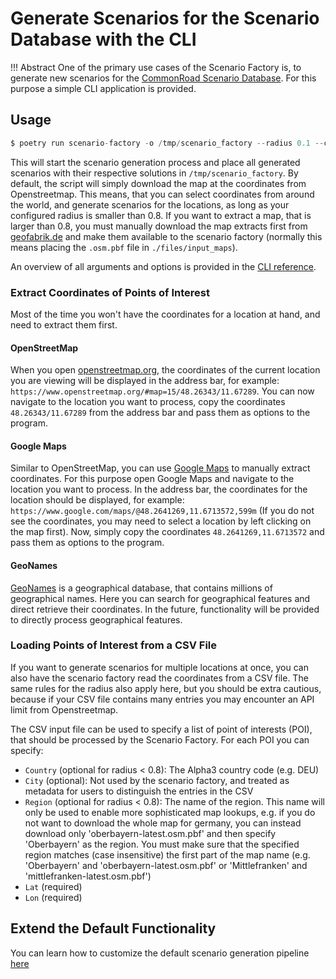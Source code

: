 # Generate Scenarios for the Scenario Database with the CLI


!!! Abstract
    One of the primary use cases of the Scenario Factory is, to generate new scenarios for the [CommonRoad Scenario Database](https://commonroad.in.tum.de/scenarios). For this purpose a simple CLI application is provided.

## Usage

```python
$ poetry run scenario-factory -o /tmp/scenario_factory --radius 0.1 --coords 48.264682/11.671399
```
This will start the scenario generation process and place all generated scenarios with their respective solutions in `/tmp/scenario_factory`. By default, the script will simply download the map at the coordinates from Openstreetmap. This means, that you can select coordinates from around the world, and generate scenarios for the locations, as long as your configured radius is smaller than 0.8. If you want to extract a map, that is larger than 0.8, you must manually download the map extracts first from [geofabrik.de](https://download.geofabrik.de/) and make them available to the scenario factory (normally this means placing the `.osm.pbf` file in `./files/input_maps`).

An overview of all arguments and options is provided in the [CLI reference](/reference/cli.md).


### Extract Coordinates of Points of Interest

Most of the time you won't have the coordinates for a location at hand, and need to extract them first.

#### OpenStreetMap

When you open [openstreetmap.org](https://www.openstreetmap.org/), the coordinates of the current location you are viewing will be displayed in the address bar, for example: `https://www.openstreetmap.org/#map=15/48.26343/11.67289`. You can now navigate to the location you want to process, copy the coordinates `48.26343/11.67289` from the address bar and pass them as options to the program.

#### Google Maps

Similar to OpenStreetMap, you can use [Google Maps](https://maps.google.com) to manually extract coordinates. For this purpose open Google Maps and navigate to the location you want to process. In the address bar, the coordinates for the location should be displayed, for example: `https://www.google.com/maps/@48.2641269,11.6713572,599m` (If you do not see the coordinates, you may need to select a location by left clicking on the map first). Now, simply copy the coordinates `48.2641269,11.6713572` and pass them as options to the program.


#### GeoNames

[GeoNames](https://www.geonames.org) is a geographical database, that contains millions of geographical names. Here you can search for geographical features and direct retrieve their coordinates.
In the future, functionality will be provided to directly process geographical features.

### Loading Points of Interest from a CSV File

If you want to generate scenarios for multiple locations at once, you can also have the scenario factory read the coordinates from a CSV file. The same rules for the radius also apply here, but you should be extra cautious, because if your CSV file contains many entries you may encounter an API limit from Openstreetmap.

The CSV input file can be used to specify a list of point of interests (POI), that should be processed by the Scenario Factory. For each POI you can specify:

* `Country` (optional for radius < 0.8): The Alpha3 country code (e.g. DEU)
* `City` (optional): Not used by the scenario factory, and treated as metadata for users to distinguish the entries in the CSV
* `Region` (optional for radius < 0.8): The name of the region. This name will only be used to enable more sophisticated map lookups, e.g. if you do not want to download the whole map for germany, you can instead download only 'oberbayern-latest.osm.pbf' and then specify 'Oberbayern' as the region. You must make sure that the specified region matches (case insensitive) the first part of the map name (e.g. 'Oberbayern' and 'oberbayern-latest.osm.pbf' or 'Mittlefranken' and 'mittlefranken-latest.osm.pbf')
* `Lat` (required)
* `Lon` (required)

## Extend the Default Functionality

You can learn how to customize the default scenario generation pipeline [here](../custom_scenario_generation_pipeline)
